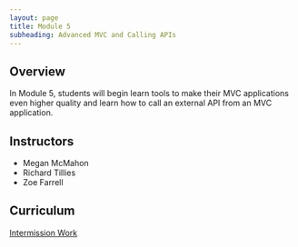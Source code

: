 ```yaml
---
layout: page
title: Module 5
subheading: Advanced MVC and Calling APIs
---
```


## Overview

In Module 5, students will begin learn tools to make their MVC applications even higher quality and learn how to call an external API from an MVC application.

## Instructors

* Megan McMahon
* Richard Tillies
* Zoe Farrell

## Curriculum

[Intermission Work](./intermission/)

<!-- 

### Week 1

* Error Handling: [Prep](./preparation/Week1/ErrorHandling) &#124; [Lesson](./lessons/Week1/ErrorHandling) &#124; [Lab](./labs/Week1/ErrorHandling) 
* Logging: [Prep](./preparation/Week1/Logging) &#124; [Lesson](./lessons/Week1/Logging) &#124; [Lab](./labs/Week1/Logging) 
* [PD: Talking While Coding](./lessons/Week1/TalkingWhileCoding)
* [API and SQL Review](./lessons/Week1/APIReview)

### Week 2
* Refactoring Patterns: [Prep](./preparation/Week2/RefactoringPatterns) &#124; [Lesson](./lessons/Week2/RefactoringPatterns) &#124; [Lab](./labs/Week2/RefactoringPatterns)
* [PD: WritingGoodDocumentation](./lessons/Week2/WritingGoodDocumentation)

### Week 3
* [PD: GitHub Profiles](./lessons/Week3/GithubProfiles)

### Week 4
* [PD: Cover Letters](./lessons/Week4/CoverLetters)
-->

